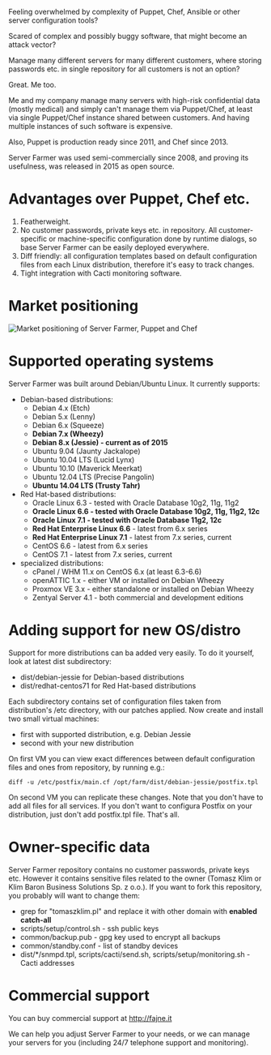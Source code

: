 Feeling overwhelmed by complexity of Puppet, Chef, Ansible or other server configuration
tools?

Scared of complex and possibly buggy software, that might become an attack vector?

Manage many different servers for many different customers, where storing passwords etc.
in single repository for all customers is not an option?

Great. Me too.


Me and my company manage many servers with high-risk confidential data (mostly medical)
and simply can't manage them via Puppet/Chef, at least via single Puppet/Chef instance
shared between customers. And having multiple instances of such software is expensive.

Also, Puppet is production ready since 2011, and Chef since 2013.

Server Farmer was used semi-commercially since 2008, and proving its usefulness, was
released in 2015 as open source.


# Advantages over Puppet, Chef etc.

1. Featherweight.
2. No customer passwords, private keys etc. in repository. All customer-specific or
machine-specific configuration done by runtime dialogs, so base Server Farmer can be
easily deployed everywhere.
3. Diff friendly: all configuration templates based on default configuration files
from each Linux distribution, therefore it's easy to track changes.
4. Tight integration with Cacti monitoring software.


# Market positioning

![Market positioning of Server Farmer, Puppet and Chef](https://raw.githubusercontent.com/tomaszklim/serverfarmer/master/common/positioning.png)


# Supported operating systems

Server Farmer was built around Debian/Ubuntu Linux. It currently supports:

- Debian-based distributions:
  - Debian 4.x (Etch)
  - Debian 5.x (Lenny)
  - Debian 6.x (Squeeze)
  - **Debian 7.x (Wheezy)**
  - **Debian 8.x (Jessie) - current as of 2015**
  - Ubuntu 9.04 (Jaunty Jackalope)
  - Ubuntu 10.04 LTS (Lucid Lynx)
  - Ubuntu 10.10 (Maverick Meerkat)
  - Ubuntu 12.04 LTS (Precise Pangolin)
  - **Ubuntu 14.04 LTS (Trusty Tahr)**
- Red Hat-based distributions:
  - Oracle Linux 6.3 - tested with Oracle Database 10g2, 11g, 11g2
  - **Oracle Linux 6.6 - tested with Oracle Database 10g2, 11g, 11g2, 12c**
  - **Oracle Linux 7.1 - tested with Oracle Database 11g2, 12c**
  - **Red Hat Enterprise Linux 6.6** - latest from 6.x series
  - **Red Hat Enterprise Linux 7.1** - latest from 7.x series, current
  - CentOS 6.6 - latest from 6.x series
  - CentOS 7.1 - latest from 7.x series, current
- specialized distributions:
  - cPanel / WHM 11.x on CentOS 6.x (at least 6.3-6.6)
  - openATTIC 1.x - either VM or installed on Debian Wheezy
  - Proxmox VE 3.x - either standalone or installed on Debian Wheezy
  - Zentyal Server 4.1 - both commercial and development editions


# Adding support for new OS/distro

Support for more distributions can ba added very easily. To do it yourself, look at
latest dist subdirectory:

- dist/debian-jessie for Debian-based distributions
- dist/redhat-centos71 for Red Hat-based distributions

Each subdirectory contains set of configuration files taken from distribution's
/etc directory, with our patches applied. Now create and install two small virtual
machines:

- first with supported distribution, e.g. Debian Jessie
- second with your new distribution

On first VM you can view exact differences between default configuration files
and ones from repository, by running e.g.:

```
diff -u /etc/postfix/main.cf /opt/farm/dist/debian-jessie/postfix.tpl
```

On second VM you can replicate these changes. Note that you don't have to add
all files for all services. If you don't want to configura Postfix on your
distribution, just don't add postfix.tpl file. That's all.


# Owner-specific data

Server Farmer repository contains no customer passwords, private keys etc. However it
contains sensitive files related to the owner (Tomasz Klim or Klim Baron Business
Solutions Sp. z o.o.). If you want to fork this repository, you probably will
want to change them:

- grep for "tomaszklim.pl" and replace it with other domain with **enabled catch-all**
- scripts/setup/control.sh - ssh public keys
- common/backup.pub - gpg key used to encrypt all backups
- common/standby.conf - list of standby devices
- dist/*/snmpd.tpl, scripts/cacti/send.sh, scripts/setup/monitoring.sh - Cacti addresses


# Commercial support

You can buy commercial support at http://fajne.it

We can help you adjust Server Farmer to your needs, or we can manage your servers for
you (including 24/7 telephone support and monitoring).
